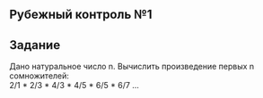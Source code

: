 ## Рубежный контроль №1

## Задание

Дано натуральное число n. Вычислить произведение первых n сомножителей:  
2/1 * 2/3 * 4/3 * 4/5 * 6/5 * 6/7 ...